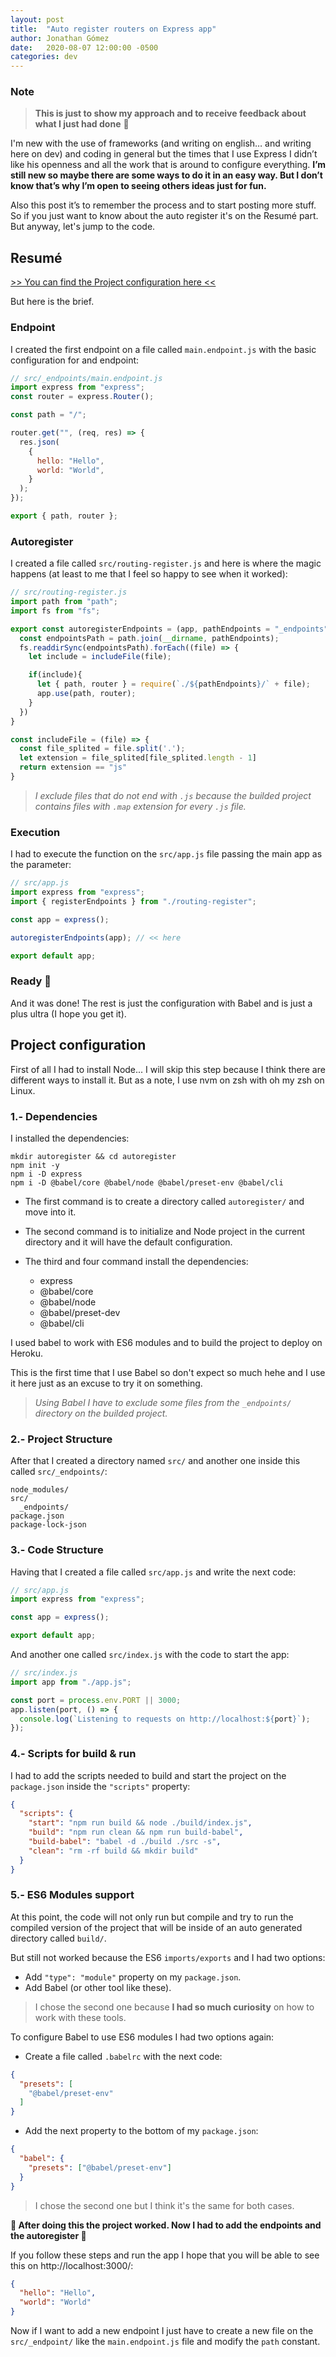 ```yaml
---
layout: post
title:  "Auto register routers on Express app"
author: Jonathan Gómez
date:   2020-08-07 12:00:00 -0500
categories: dev
---
```


### Note
> __This is just to show my approach and to receive feedback about what I just had done__ 😬

I'm new with the use of frameworks (and writing on english… and writing here on dev) and coding in general but the times that I use Express I didn’t like his openness and all the work that is around to configure everything. __I’m still new so maybe there are some ways to do it in an easy way. But I don’t know that’s why I’m open to seeing others ideas just for fun.__

Also this post it’s to remember the process and to start posting more stuff. So if you just want to know about the auto register it's on the Resumé part. But anyway, let's jump to the code.

## Resumé

[>> You can find the Project configuration here <<](#project-configuration)

But here is the brief.

### Endpoint

I created the first endpoint on a file called `main.endpoint.js` with the basic configuration for and endpoint:
```js
// src/_endpoints/main.endpoint.js
import express from "express";
const router = express.Router();

const path = "/";

router.get("", (req, res) => {
  res.json(
    {
      hello: "Hello",
      world: "World",
    }
  );
});

export { path, router };
```

### Autoregister

I created a file called `src/routing-register.js` and here is where the magic happens (at least to me that I feel so happy to see when it worked):
```js
// src/routing-register.js
import path from "path";
import fs from "fs";

export const autoregisterEndpoints = (app, pathEndpoints = "_endpoints") => {
  const endpointsPath = path.join(__dirname, pathEndpoints);
  fs.readdirSync(endpointsPath).forEach((file) => {
    let include = includeFile(file);

    if(include){
      let { path, router } = require(`./${pathEndpoints}/` + file);
      app.use(path, router);
    }
  })
}

const includeFile = (file) => {
  const file_splited = file.split('.');
  let extension = file_splited[file_splited.length - 1]
  return extension == "js"
}
```
> *I exclude files that do not end with `.js` because the builded project contains files with `.map` extension for every `.js` file.*

### Execution

I had to execute the function on the `src/app.js` file passing the main app as the parameter:
```js
// src/app.js
import express from "express";
import { registerEndpoints } from "./routing-register";

const app = express();

autoregisterEndpoints(app); // << here

export default app;
```

### Ready 🎉

And it was done! The rest is just the configuration with Babel and is just a plus ultra (I hope you get it).

## Project configuration

First of all I had to install Node... I will skip this step because I think there are different ways to install it. But as a note, I use nvm on zsh with oh my zsh on Linux.

### 1.- Dependencies

I installed the dependencies:

```shell
mkdir autoregister && cd autoregister
npm init -y
npm i -D express 
npm i -D @babel/core @babel/node @babel/preset-env @babel/cli
```
- The first command is to create a directory called `autoregister/` and move into it.

- The second command is to initialize and Node project in the current directory and it will have the default configuration.

- The third and four command install the dependencies:
  - express
  - @babel/core
  - @babel/node
  - @babel/preset-dev
  - @babel/cli

I used babel to work with ES6 modules and to build the project to deploy on Heroku.

This is the first time that I use Babel so don't expect so much hehe and I use it here just as an excuse to try it on something.

> _Using Babel I have to exclude some files from the `_endpoints/` directory on the builded project._

### 2.- Project Structure

After that I created a directory named `src/` and another one inside this called `src/_endpoints/`:
```
node_modules/
src/
  _endpoints/
package.json
package-lock-json
```

### 3.- Code Structure

Having that I created a file called `src/app.js` and write the next code:
```js
// src/app.js
import express from "express";

const app = express();

export default app;
```
And another one called `src/index.js` with the code to start the app:
```js
// src/index.js
import app from "./app.js";

const port = process.env.PORT || 3000;
app.listen(port, () => {
  console.log(`Listening to requests on http://localhost:${port}`);
});
```

### 4.- Scripts for build & run

I had to add the scripts needed to build and start the project on the `package.json` inside the `"scripts"` property:
```json
{
  "scripts": {
    "start": "npm run build && node ./build/index.js",
    "build": "npm run clean && npm run build-babel",
    "build-babel": "babel -d ./build ./src -s",
    "clean": "rm -rf build && mkdir build"
  }
}
```

### 5.- ES6 Modules support

At this point, the code will not only run but compile and try to run the compiled version of the project that will be inside of an auto generated directory called `build/`.

But still not worked because the ES6 `imports/exports` and I had two options:
* Add `"type": "module"` property on my `package.json`.
* Add Babel (or other tool like these).

> I chose the second one because __I had so much curiosity__ on how to work with these tools.

To configure Babel to use ES6 modules I had two options again:
* Create a file called `.babelrc` with the next code:

```json
{
  "presets": [
    "@babel/preset-env"
  ]
}
```
* Add the next property to the bottom of my `package.json`:

```json
{
  "babel": {
    "presets": ["@babel/preset-env"]
  }
}
```
> I chose the second one but I think it's the same for both cases.

__🎉 After doing this the project worked. Now I had to add the endpoints and the autoregister 🎉__ 


If you follow these steps and run the app I hope that you will be able to see this on http://localhost:3000/:
```json
{
  "hello": "Hello",
  "world": "World"
}
```

Now if I want to add a new endpoint I just have to create a new file on the `src/_endpoint/` like the `main.endpoint.js` file and modify the `path` constant.